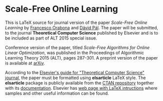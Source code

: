 # Scale-Free Online Learning

This is LaTeX source for journal version of the paper *Scale-Free Online
Learning* by [Francesco Orabona](http://francesco.orabona.com/) and [Dávid
Pál](http://david.palenica.com/).  The paper will be submitted, to the journal
**Theoretical Computer Science** published by Elsevier and is to be included as
part of ALT 2015 special issue.

Conference version of the paper, titled *Scale-Free Algorithms for Online
Linear Optimization*, was published in the Proceedings of Algorithmic Learning
Theory 2015 (ALT), pages 287-301.  A preprint version of the paper is available
at [arXiv](http://arxiv.org/abs/1502.05744).

According to the [Elsevier's guide for "Theoretical Computer Science"
journal](https://www.elsevier.com/journals/theoretical-computer-science/0304-3975/guide-for-authors),
the paper must be formatted using **elsarticle** LaTeX style.  The
**elsarticle** package is publicly available from the [CTAN
repository](http://www.ctan.org/tex-archive/macros/latex/contrib/elsarticle)
together with its
[documentation](http://get-software.net/macros/latex/contrib/elsarticle/doc/elsdoc.pdf).
Elsevier has [web page with LaTeX
intructions](https://www.elsevier.com/authors/author-schemas/latex-instructions)
where samples and other useful information can be found.
